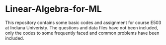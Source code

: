 # Linear-Algebra-for-ML

This repository contains some basic codes and assignment for course E503 at Indiana Univeristy.
The questions and data files have not been included, only the codes to some frequently faced and common problems have been included.
